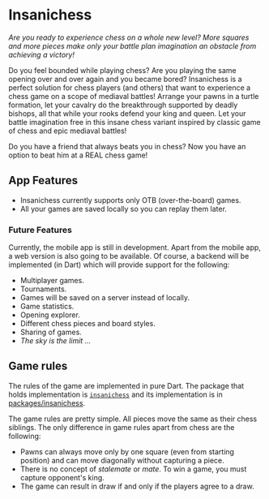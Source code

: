 # Insanichess

_Are you ready to experience chess on a whole new level? More squares and more pieces make only your battle plan imagination an obstacle from achieving a victory!_

Do you feel bounded while playing chess? Are you playing the same opening over and over again and you became bored? Insanichess is a perfect solution for chess players (and others) that want to experience a chess game on a scope of mediaval battles! Arrange your pawns in a turtle formation, let your cavalry do the breakthrough supported by deadly bishops, all that while your rooks defend your king and queen. Let your battle imagination free in this insane chess variant inspired by classic game of chess and epic mediaval battles!

Do you have a friend that always beats you in chess? Now you have an option to beat him at a REAL chess game!

## App Features

- Insanichess currently supports only OTB (over-the-board) games.
- All your games are saved locally so you can replay them later.

### Future Features

Currently, the mobile app is still in development. Apart from the mobile app, a web version
is also going to be available. Of course, a backend
will be implemented (in Dart) which will provide support for the following:

- Multiplayer games.
- Tournaments.
- Games will be saved on a server instead of locally.
- Game statistics.
- Opening explorer.
- Different chess pieces and board styles.
- Sharing of games.
- _The sky is the limit ..._

## Game rules

The rules of the game are implemented in pure Dart.
The package that holds implementation is [`insanichess`](https://pub.dev/packages/insanichess)
and its implementation is in [packages/insanichess](packages/insanichess).

The game rules are pretty simple. All pieces move the same as their chess siblings.
The only difference in game rules apart from chess are the following:

- Pawns can always move only by one square (even from starting position) and can move diagonally without capturing a piece.
- There is no concept of _stalemate_ or _mate_. To win a game, you must capture opponent's king.
- The game can result in draw if and only if the players agree to a draw.

